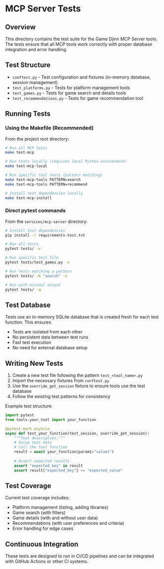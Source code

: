 # MCP Server Tests

## Overview

This directory contains the test suite for the Game Djinn MCP Server tools. The tests ensure that all MCP tools work correctly with proper database integration and error handling.

## Test Structure

- `conftest.py` - Test configuration and fixtures (in-memory database, session management)
- `test_platforms.py` - Tests for platform management tools
- `test_games.py` - Tests for game search and details tools
- `test_recommendations.py` - Tests for game recommendation tool

## Running Tests

### Using the Makefile (Recommended)

From the project root directory:

```bash
# Run all MCP tests
make test-mcp

# Run tests locally (requires local Python environment)
make test-mcp-local

# Run specific tool tests (pattern matching)
make test-mcp-tools PATTERN=search
make test-mcp-tools PATTERN=recommend

# Install test dependencies locally
make test-mcp-install
```

### Direct pytest commands

From the `services/mcp-server` directory:

```bash
# Install test dependencies
pip install -r requirements-test.txt

# Run all tests
pytest tests/ -v

# Run specific test file
pytest tests/test_games.py -v

# Run tests matching a pattern
pytest tests/ -k "search" -v

# Run with minimal output
pytest tests/ -q
```

## Test Database

Tests use an in-memory SQLite database that is created fresh for each test function. This ensures:
- Tests are isolated from each other
- No persistent data between test runs
- Fast test execution
- No need for external database setup

## Writing New Tests

1. Create a new test file following the pattern `test_<tool_name>.py`
2. Import the necessary fixtures from `conftest.py`
3. Use the `override_get_session` fixture to ensure tools use the test database
4. Follow the existing test patterns for consistency

Example test structure:

```python
import pytest
from tools.your_tool import your_function

@pytest.mark.asyncio
async def test_your_function(test_session, override_get_session):
    """Test description."""
    # Setup test data
    # Call the tool function
    result = await your_function(param1="value1")
    
    # Assert expected results
    assert "expected_key" in result
    assert result["expected_key"] == "expected_value"
```

## Test Coverage

Current test coverage includes:
- Platform management (listing, adding libraries)
- Game search (with filters)
- Game details (with and without user data)
- Recommendations (with user preferences and criteria)
- Error handling for edge cases

## Continuous Integration

These tests are designed to run in CI/CD pipelines and can be integrated with GitHub Actions or other CI systems.